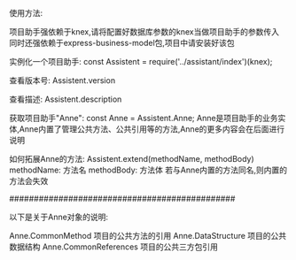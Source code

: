 使用方法:

项目助手强依赖于knex,请将配置好数据库参数的knex当做项目助手的参数传入
同时还强依赖于express-business-model包,项目中请安装好该包

实例化一个项目助手:
const Assistent = require('../assistant/index')(knex);

查看版本号:
Assistent.version

查看描述:
Assistent.description

获取项目助手"Anne":
const Anne = Assistent.Anne;
Anne是项目助手的业务实体,Anne内置了管理公共方法、公共引用等的方法,Anne的更多内容会在后面进行说明

如何拓展Anne的方法:
Assistent.extend(methodName, methodBody)
methodName: 方法名
methodBody: 方法体
若与Anne内置的方法同名,则内置的方法会失效



##############################################


以下是关于Anne对象的说明:


Anne.CommonMethod   项目的公共方法的引用
Anne.DataStructure    项目的公共数据结构
Anne.CommonReferences     项目的公共三方包引用


